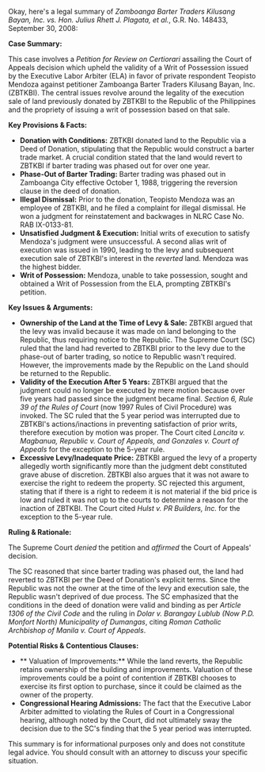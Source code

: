 Okay, here's a legal summary of *Zamboanga Barter Traders Kilusang Bayan, Inc. vs. Hon. Julius Rhett J. Plagata, et al.*, G.R. No. 148433, September 30, 2008:

**Case Summary:**

This case involves a *Petition for Review on Certiorari* assailing the Court of Appeals decision which upheld the validity of a Writ of Possession issued by the Executive Labor Arbiter (ELA) in favor of private respondent Teopisto Mendoza against petitioner Zamboanga Barter Traders Kilusang Bayan, Inc. (ZBTKBI). The central issues revolve around the legality of the execution sale of land previously donated by ZBTKBI to the Republic of the Philippines and the propriety of issuing a writ of possession based on that sale.

**Key Provisions & Facts:**

*   **Donation with Conditions:** ZBTKBI donated land to the Republic via a Deed of Donation, stipulating that the Republic would construct a barter trade market. A crucial condition stated that the land would revert to ZBTKBI if barter trading was phased out for over one year.
*   **Phase-Out of Barter Trading:**  Barter trading was phased out in Zamboanga City effective October 1, 1988, triggering the reversion clause in the deed of donation.
*   **Illegal Dismissal:**  Prior to the donation, Teopisto Mendoza was an employee of ZBTKBI, and he filed a complaint for illegal dismissal. He won a judgment for reinstatement and backwages in NLRC Case No. RAB IX-0133-81.
*   **Unsatisfied Judgment & Execution:** Initial writs of execution to satisfy Mendoza's judgment were unsuccessful. A second alias writ of execution was issued in 1990, leading to the levy and subsequent execution sale of ZBTKBI's interest in the *reverted* land. Mendoza was the highest bidder.
*   **Writ of Possession:** Mendoza, unable to take possession, sought and obtained a Writ of Possession from the ELA, prompting ZBTKBI's petition.

**Key Issues & Arguments:**

*   **Ownership of the Land at the Time of Levy & Sale:** ZBTKBI argued that the levy was invalid because it was made on land belonging to the Republic, thus requiring notice to the Republic. The Supreme Court (SC) ruled that the land had reverted to ZBTKBI prior to the levy due to the phase-out of barter trading, so notice to Republic wasn't required. However, the improvements made by the Republic on the Land should be returned to the Republic.
*   **Validity of the Execution After 5 Years:** ZBTKBI argued that the judgment could no longer be executed by mere motion because over five years had passed since the judgment became final.  *Section 6, Rule 39 of the Rules of Court* (now 1997 Rules of Civil Procedure) was invoked. The SC ruled that the 5 year period was interrupted due to ZBTKBI's actions/inactions in preventing satisfaction of prior writs, therefore execution by motion was proper.  The Court cited *Lancita v. Magbanua, Republic v. Court of Appeals, and Gonzales v. Court of Appeals* for the exception to the 5-year rule.
*   **Excessive Levy/Inadequate Price:**  ZBTKBI argued the levy of a property allegedly worth significantly more than the judgment debt constituted grave abuse of discretion. ZBTKBI also argues that it was not aware to exercise the right to redeem the property. SC rejected this argument, stating that if there is a right to redeem it is not material if the bid price is low and ruled it was not up to the courts to determine a reason for the inaction of ZBTKBI. The Court cited *Hulst v. PR Builders, Inc.* for the exception to the 5-year rule.

**Ruling & Rationale:**

The Supreme Court *denied* the petition and *affirmed* the Court of Appeals' decision.

The SC reasoned that since barter trading was phased out, the land had reverted to ZBTKBI per the Deed of Donation's explicit terms. Since the Republic was not the owner at the time of the levy and execution sale, the Republic wasn't deprived of due process. The SC emphasized that the conditions in the deed of donation were valid and binding as per *Article 1306 of the Civil Code* and the ruling in *Dolar v. Barangay Lublub (Now P.D. Monfort North) Municipality of Dumangas*, citing *Roman Catholic Archbishop of Manila v. Court of Appeals*.

**Potential Risks & Contentious Clauses:**

*   ** Valuation of Improvements:** While the land reverts, the Republic retains ownership of the building and improvements. Valuation of these improvements could be a point of contention if ZBTKBI chooses to exercise its first option to purchase, since it could be claimed as the owner of the property.
*   **Congressional Hearing Admissions:** The fact that the Executive Labor Arbiter admitted to violating the Rules of Court in a Congressional hearing, although noted by the Court, did not ultimately sway the decision due to the SC's finding that the 5 year period was interrupted.

This summary is for informational purposes only and does not constitute legal advice. You should consult with an attorney to discuss your specific situation.
